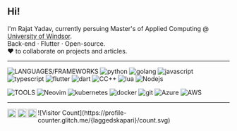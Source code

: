 ## Hi!

I'm Rajat Yadav, currently persuing Master's of Applied Computing @ [University of Windsor](https://www.uwindsor.ca).  
Back-end &sdot; Flutter &sdot; Open-source.  
❤️ to collaborate on projects and articles.  

----

![LANGUAGES/FRAMEWORKS](https://img.shields.io/static/v1?logo=&label=&message=LANGUAGE/FRAMEWORK:&color=36465D&logoColor=AAA&style=flat-square&link=)
![python](https://img.shields.io/static/v1?logo=python&label=&message=python&color=36465D&logoColor=AAA&style=flat-square&link=)
![golang](https://img.shields.io/static/v1?logo=go&label=&message=golang&color=36465D&logoColor=AAA&style=flat-square&link=)
![javascript](https://img.shields.io/static/v1?logo=javascript&label=&message=javascript&color=36465D&logoColor=AAA&style=flat-square&link=)
![typescript](https://img.shields.io/static/v1?logo=typescript&label=&message=typescript&color=36465D&logoColor=AAA&style=flat-square&link=)
![flutter](https://img.shields.io/static/v1?logo=flutter&label=&message=flutter&color=36465D&logoColor=AAA&style=flat-square&link=)
![dart](https://img.shields.io/static/v1?logo=dart&label=&message=dart&color=36465D&logoColor=AAA&style=flat-square&link=)
![CC++](https://img.shields.io/static/v1?logo=c&label=&message=C/C++\&color=36465D&logoColor=AAA&style=flat-square&link=)
![lua](https://img.shields.io/static/v1?logo=lua&label=&message=lua&color=36465D&logoColor=AAA&style=flat-square&link=)
![Nodejs](https://img.shields.io/static/v1?logo=nodejs&label=&message=nodejs&color=36465D&logoColor=AAA&style=flat-square&link=)


![TOOLS](https://img.shields.io/static/v1?logo=&label=&message=TOOLS:&color=36465D&logoColor=AAA&style=flat-square&link=)
![Neovim](https://img.shields.io/static/v1?logo=neovim&label=&message=neovim&color=36465D&logoColor=AAA&style=flat-square&link=)
![kubernetes](https://img.shields.io/static/v1?logo=kubernetes&label=&message=kubernetes&color=36465D&logoColor=AAA&style=flat-square&link=)
![docker](https://img.shields.io/static/v1?logo=docker&label=&message=docker&color=36465D&logoColor=AAA&style=flat-square&link=)
![git](https://img.shields.io/static/v1?logo=git&label=&message=git&color=36465D&logoColor=AAA&style=flat-square&link=)
![Azure](https://img.shields.io/static/v1?logo=azure&label=&message=Azure&color=36465D&logoColor=AAA&style=flat-square&link=)
![AWS](https://img.shields.io/static/v1?logo=aws&label=&message=AWS&color=36465D&logoColor=AAA&style=flat-square&link=)

----

<a href="https://x.com/laggedskapari">
  <img align="left" alt="Laggedskapari's X" width="20px" src="https://simpleicons.now.sh/x/495f7e" />
</a>
<a href="https://linkedin.com/in/esrajatyadav">
  <img align="left" alt="Rajat's LinkedIn" width="20px" src="https://simpleicons.now.sh/linkedin/495f7e" />
</a>
<a href="https://medium.com/@laggedskapari">
  <img align="left" alt="Rajat's Medium" width="20px" src="https://simpleicons.now.sh/medium/495f7e" />
</a>  
![Visitor Count](https://profile-counter.glitch.me/{laggedskapari}/count.svg)
